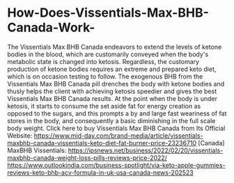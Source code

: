 # How-Does-Vissentials-Max-BHB-Canada-Work-
The Vissentials Max BHB Canada endeavors to extend the levels of ketone bodies in the blood, which are customarily conveyed when the body's metabolic state is changed into ketosis. Regardless, the customary production of ketone bodies requires an extreme and prepared keto diet, which is on occasion testing to follow. The exogenous BHB from the Vissentials Max BHB Canada pill drenches the body with ketone bodies and thusly helps the client with achieving ketosis speedier and gives the best Vissentials Max BHB Canada results. At the point when the body is under ketosis, it starts to consume the set aside fat for energy creation as opposed to the sugars, and this prompts a by and large fast weariness of fat stores in the body, and consequently a basic diminishing in the full scale body weight. Click here to buy Vissentials Max BHB Canada from Its Official Website: https://www.mid-day.com/brand-media/article/vissentials-maxbhb-canada-vissentials-keto-diet-fat-burner-price-23236710  [Canada] MaxBHB Vissentials: https://ipsnews.net/business/2022/02/20/vissentials-maxbhb-canada-weight-loss-pills-reviews-price-2022/  https://www.outlookindia.com/business-spotlight/via-keto-apple-gummies-reviews-keto-bhb-acv-formula-in-uk-usa-canada-news-202523
